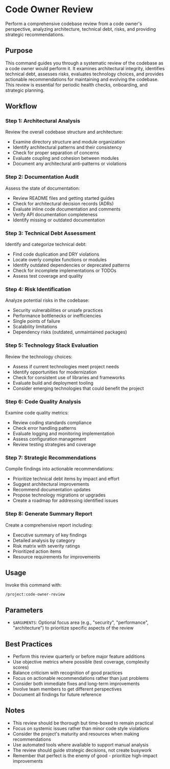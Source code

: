 # Code Owner Review

Perform a comprehensive codebase review from a code owner's perspective, analyzing architecture, technical debt, risks, and providing strategic recommendations.

## Purpose

This command guides you through a systematic review of the codebase as a code owner would perform it. It examines architectural integrity, identifies technical debt, assesses risks, evaluates technology choices, and provides actionable recommendations for maintaining and evolving the codebase. This review is essential for periodic health checks, onboarding, and strategic planning.

## Workflow

### Step 1: Architectural Analysis
Review the overall codebase structure and architecture:
- Examine directory structure and module organization
- Identify architectural patterns and their consistency
- Check for proper separation of concerns
- Evaluate coupling and cohesion between modules
- Document any architectural anti-patterns or violations

### Step 2: Documentation Audit
Assess the state of documentation:
- Review README files and getting started guides
- Check for architectural decision records (ADRs)
- Evaluate inline code documentation and comments
- Verify API documentation completeness
- Identify missing or outdated documentation

### Step 3: Technical Debt Assessment
Identify and categorize technical debt:
- Find code duplication and DRY violations
- Locate overly complex functions or modules
- Identify outdated dependencies or deprecated patterns
- Check for incomplete implementations or TODOs
- Assess test coverage and quality

### Step 4: Risk Identification
Analyze potential risks in the codebase:
- Security vulnerabilities or unsafe practices
- Performance bottlenecks or inefficiencies
- Single points of failure
- Scalability limitations
- Dependency risks (outdated, unmaintained packages)

### Step 5: Technology Stack Evaluation
Review the technology choices:
- Assess if current technologies meet project needs
- Identify opportunities for modernization
- Check for consistent use of libraries and frameworks
- Evaluate build and deployment tooling
- Consider emerging technologies that could benefit the project

### Step 6: Code Quality Analysis
Examine code quality metrics:
- Review coding standards compliance
- Check error handling patterns
- Evaluate logging and monitoring implementation
- Assess configuration management
- Review testing strategies and coverage

### Step 7: Strategic Recommendations
Compile findings into actionable recommendations:
- Prioritize technical debt items by impact and effort
- Suggest architectural improvements
- Recommend documentation updates
- Propose technology migrations or upgrades
- Create a roadmap for addressing identified issues

### Step 8: Generate Summary Report
Create a comprehensive report including:
- Executive summary of key findings
- Detailed analysis by category
- Risk matrix with severity ratings
- Prioritized action items
- Resource requirements for improvements

## Usage

Invoke this command with:
```
/project:code-owner-review
```

## Parameters

- `$ARGUMENTS`: Optional focus area (e.g., "security", "performance", "architecture") to prioritize specific aspects of the review

## Best Practices

- Perform this review quarterly or before major feature additions
- Use objective metrics where possible (test coverage, complexity scores)
- Balance criticism with recognition of good practices
- Focus on actionable recommendations rather than just problems
- Consider both immediate fixes and long-term improvements
- Involve team members to get different perspectives
- Document all findings for future reference

## Notes

- This review should be thorough but time-boxed to remain practical
- Focus on systemic issues rather than minor code style violations
- Consider the project's maturity and resources when making recommendations
- Use automated tools where available to support manual analysis
- The review should guide strategic decisions, not create busywork
- Remember that perfect is the enemy of good - prioritize high-impact improvements